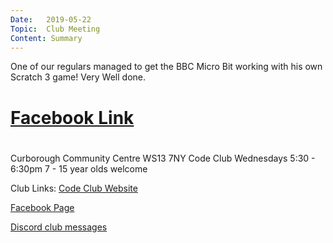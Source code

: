 ```yaml
---
Date:   2019-05-22
Topic:  Club Meeting
Content: Summary
---
```

One of our regulars managed to get the BBC Micro Bit working with his own Scratch 3 game! Very Well done.

# [Facebook Link](https://www.facebook.com/1481985248595237/posts/2056182337842189/)

#
Curborough Community Centre
WS13 7NY
Code Club
Wednesdays 5:30 - 6:30pm
7 - 15 year olds welcome

Club Links:
[Code Club Website](https://lichfield-code-club.github.io/)

[Facebook Page](https://www.facebook.com/LichfieldCoders)

[Discord club messages](https://discord.gg/szz6xGK)
